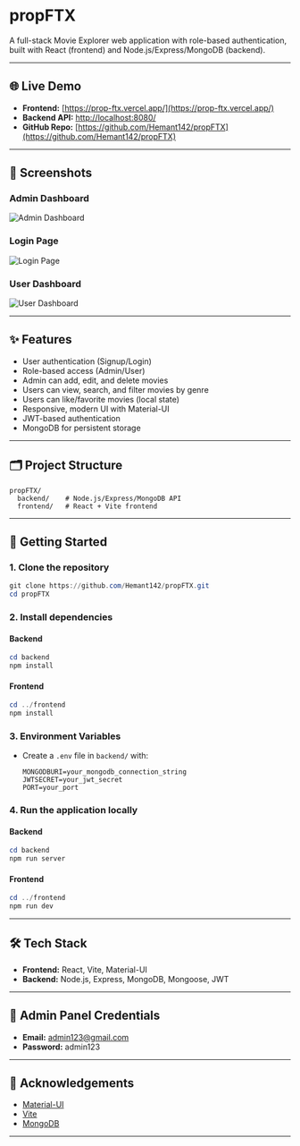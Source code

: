# propFTX

A full-stack Movie Explorer web application with role-based authentication, built with React (frontend) and Node.js/Express/MongoDB (backend).

---

## 🌐 Live Demo
- **Frontend:** [https://prop-ftx.vercel.app/](https://prop-ftx.vercel.app/)
- **Backend API:** [http://localhost:8080/](http://localhost:8080/)
- **GitHub Repo:** [https://github.com/Hemant142/propFTX](https://github.com/Hemant142/propFTX)

---

## 📸 Screenshots

### Admin Dashboard
![Admin Dashboard](https://i.postimg.cc/Jhq7qQ3V/Laptop-Admin-Dashboard.png)

### Login Page
![Login Page](https://i.postimg.cc/LXQ9d60x/Laptop-Login.png)

### User Dashboard
![User Dashboard](https://i.postimg.cc/T1yRTMzf/Laptop-User-Dashboard.png)

---

## ✨ Features
- User authentication (Signup/Login)
- Role-based access (Admin/User)
- Admin can add, edit, and delete movies
- Users can view, search, and filter movies by genre
- Users can like/favorite movies (local state)
- Responsive, modern UI with Material-UI
- JWT-based authentication
- MongoDB for persistent storage

---

## 🗂️ Project Structure
```
propFTX/
  backend/    # Node.js/Express/MongoDB API
  frontend/   # React + Vite frontend
```

---

## 🚀 Getting Started

### 1. Clone the repository
```powershell
git clone https://github.com/Hemant142/propFTX.git
cd propFTX
```

### 2. Install dependencies
#### Backend
```powershell
cd backend
npm install
```
#### Frontend
```powershell
cd ../frontend
npm install
```

### 3. Environment Variables
- Create a `.env` file in `backend/` with:
  ```env
  MONGODBURI=your_mongodb_connection_string
  JWTSECRET=your_jwt_secret
  PORT=your_port
  ```

### 4. Run the application locally
#### Backend
```powershell
cd backend
npm run server
```
#### Frontend
```powershell
cd ../frontend
npm run dev
```

---

## 🛠️ Tech Stack
- **Frontend:** React, Vite, Material-UI
- **Backend:** Node.js, Express, MongoDB, Mongoose, JWT

---

## 🔑 Admin Panel Credentials
- **Email:** admin123@gmail.com
- **Password:** admin123

---

## 🙏 Acknowledgements
- [Material-UI](https://mui.com/)
- [Vite](https://vitejs.dev/)
- [MongoDB](https://www.mongodb.com/)

---

